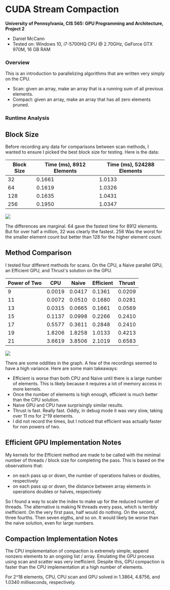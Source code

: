 CUDA Stream Compaction
======================

**University of Pennsylvania, CIS 565: GPU Programming and Architecture, Project 2**

* Daniel McCann
* Tested on: Windows 10, i7-5700HQ CPU @ 2.70GHz, GeForce GTX 970M, 16 GB RAM

### Overview

This is an introduction to parallelizing algorithms that are written very simply on the CPU.
* Scan: given an array, make an array that is a running sum of all previous elements.
* Compact: given an array, make an array that has all zero elements pruned.



### Runtime Analysis

## Block Size

Before recording any data for comparisons between scan methods, I wanted to ensure I picked the best block size for testing. Here is the data:

| Block Size | Time (ms), 8912 Elements | Time (ms), 524288 Elements |
| --- | --- | --- |
| 32 | 0.1661 | 1.0133 |
| 64 | 0.1619 | 1.0326 |
| 128 | 0.1635 | 1.0431 |
| 256 | 0.1950 | 1.0347 |

![](./images/Blocksize.png)

The differences are marginal. 64 gave the fastest time for 8912 elements. But for over half a million, 32 was clearly the fastest. 256 Was the worst for the smaller element count but better than 128 for the higher element count.

## Method Comparison

I tested four different methods for scans. On the CPU, a Naive parallel GPU, an Efficient GPU, and Thrust's solution on the GPU.

| Power of Two | CPU | Naive | Efficient | Thrust |
| --- | --- | --- | --- | --- |
| 9 | 0.0019 | 0.0417 | 0.1361 | 0.0209 |
| 11 | 0.0072 | 0.0510 | 0.1680 | 0.0281 |
| 13 | 0.0315 | 0.0665 | 0.1661 | 0.0569 |
| 15 | 0.1137 | 0.0998 | 0.2266 | 0.2410 |
| 17 | 0.5577 | 0.3611 | 0.2848 | 0.2410 |
| 19 | 1.8206 | 1.8258 | 1.0133 | 0.4213 |
| 21 | 3.6619 | 3.8506 | 2.1019 | 0.6583 |

![](./images/Methods.png)

There are some oddities in the graph. A few of the recordings seemed to have a high variance. Here are some main takeaways:

* Efficient is worse than both CPU and Naive until there is a large number of elements. This is likely because it requires a lot of memory access in more kernels.
* Once the number of elements is high enough, efficient is much better than the CPU solution.
* Naive GPU and CPU have surprisingly similar results. 
* Thrust is fast. Really fast. Oddly, in debug mode it was very slow, taking over 11 ms for 2^19 elements.
* I did not record the times, but I noticed that efficient was actually faster for non powers of two. 

## Efficient GPU Implementation Notes

My kernels for the Efficient method are made to be called with the minimal number of threads / block size for completing the pass. This is based on the observations that:
* on each pass up or down, the number of operations halves or doubles, respectively
* on each pass up or down, the distance between array elements in operations doubles or halves, respectively

So I found a way to scale the index to make up for the reduced number of threads. The alternative is making N threads every pass, which is terribly inefficient. On the very first pass, half would do nothing. On the second, three fourths. Then seven eigths, and so on. It would likely be worse than the naive solution, even for large numbers.

## Compaction Implementation Notes

The CPU implementation of compaction is extremely simple; append nonzero elements to an ongoing list / array. Emulating the GPU process using scan and scatter was very inefficient. Despite this, GPU compaction is faster than the CPU implementation at a high number of elements.

For 2^18 elements, CPU, CPU scan and GPU solved in 1.3864, 4.8756, and 1.0340 milliseconds, respectively. 